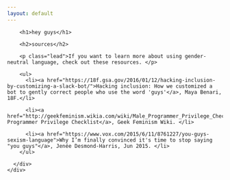 ```yaml
---
layout: default
---
```


<div class="container">
  <div class="page-header" id="banner">
    <div class="row">
      <div class="col-lg-8 col-md-7 col-sm-6">

        <h1>hey guys</h1>

        <h2>sources</h2>

        <p class="lead">If you want to learn more about using gender-neutral language, check out these resources. </p>

        <ul>
          <li><a href="https://18f.gsa.gov/2016/01/12/hacking-inclusion-by-customizing-a-slack-bot/">Hacking inclusion: How we customized a bot to gently correct people who use the word 'guys'</a>, Maya Benari, 18F.</li>

          <li><a href="http://geekfeminism.wikia.com/wiki/Male_Programmer_Privilege_Checklist">Male Programmer Privilege Checklist</a>, Geek Feminism Wiki. </li>

          <li><a href="https://www.vox.com/2015/6/11/8761227/you-guys-sexism-language">Why I’m finally convinced it's time to stop saying "you guys"</a>, Jenée Desmond-Harris, Jun 2015. </li>
        </ul>

      </div>
    </div>
  </div>
</div>
